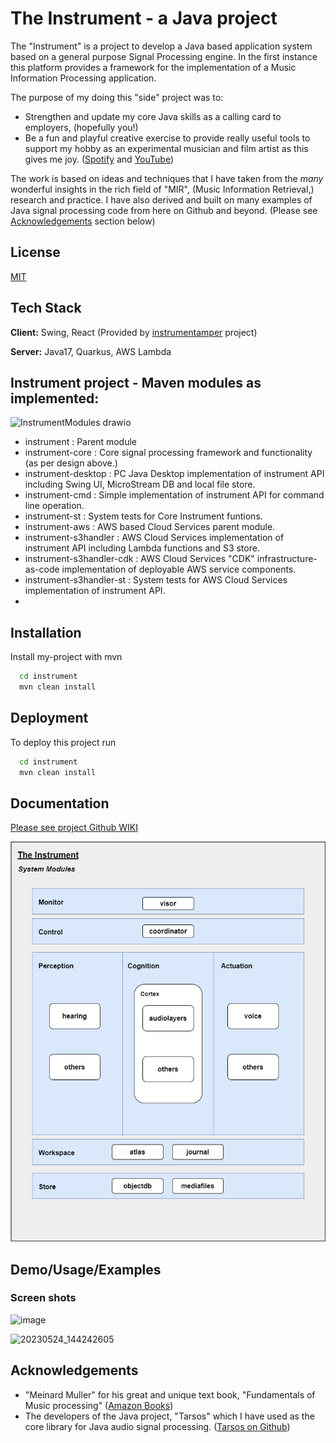 
# The Instrument - a Java project

The "Instrument" is a project to develop a Java based application system based on a general purpose Signal Processing engine. In the first instance this platform provides a framework for the implementation of a Music Information Processing application. 

The purpose of my doing this "side" project was to:
* Strengthen and update my core Java skills as a calling card to employers, (hopefully you!)
* Be a fun and playful creative exercise to provide really useful tools to support my hobby as an experimental musician and film artist as this gives me joy.
([Spotify](https://open.spotify.com/artist/0q6YXdTHAKSurxHEoAxbDm?si=alkeorFsRVSHRuE1dqLCqw) and [YouTube](https://www.youtube.com/channel/UCC1zuBMO0TDeicMlU1xzCZA))

The work is based on ideas and techniques that I have taken from the _many_ wonderful insights in the rich field of "MIR", (Music Information Retrieval,) research and practice. I have also derived and built on many examples of Java signal processing code from here on Github and beyond. (Please see [Acknowledgements](#acknowledgements) section below)



## License

[MIT](https://choosealicense.com/licenses/mit/)



## Tech Stack

**Client:** Swing, React (Provided by [instrumentamper](https://github.com/jimomulloy/instrumentamper) project)

**Server:** Java17, Quarkus, AWS Lambda



## Instrument project - Maven modules as implemented:

![InstrumentModules drawio](https://github.com/jimomulloy/instrument/assets/2285093/3d9f97e6-cdbb-43bd-bb34-b0564e4d568d)

* instrument : Parent module
* instrument-core : Core signal processing framework and functionality (as per design above.)
* instrument-desktop : PC Java Desktop implementation of instrument API including Swing UI, MicroStream DB and local file store.
* instrument-cmd : Simple implementation of instrument API for command line operation.
* instrument-st : System tests for Core Instrument funtions.
* instrument-aws : AWS based Cloud Services parent module.
* instrument-s3handler : AWS Cloud Services implementation of instrument API including Lambda functions and S3 store.
* instrument-s3handler-cdk : AWS Cloud Services "CDK" infrastructure-as-code implementation of deployable AWS service components.
* instrument-s3handler-st : System tests for AWS Cloud Services implementation of instrument API.
* 


## Installation

Install my-project with mvn

```bash
  cd instrument
  mvn clean install
```


## Deployment

To deploy this project run

```bash
  cd instrument
  mvn clean install
```



## Documentation

[Please see project Github WIKI](https://github.com/jimomulloy/instrument/wiki)

![The Instrument Block Diagram](https://github.com/jimomulloy/instrument/blob/main/images/instrumentblocks.drawio.png)



## Demo/Usage/Examples

### Screen shots

![image](https://github.com/jimomulloy/instrument/assets/2285093/f3bcebb5-c716-4650-8e9e-b50bcd42f917)

![20230524_144242605](https://github.com/jimomulloy/instrument/assets/2285093/a47b47f2-2e88-419c-8966-ff578b85d427)



## Acknowledgements

 - "Meinard Muller" for his great and unique text book, "Fundamentals of Music processing" ([Amazon Books](https://www.amazon.co.uk/Fundamentals-Music-Processing-Algorithms-Applications/dp/3319357654/ref=sxts_rp_s_1_0?content-id=amzn1.sym.07198d44-a16f-4503-b71e-3f4c67470a0f%3Aamzn1.sym.07198d44-a16f-4503-b71e-3f4c67470a0f&crid=NBI9Y2UQQ7QS&cv_ct_cx=fundamentals+of+music+processing&keywords=fundamentals+of+music+processing&pd_rd_i=3319357654&pd_rd_r=24499a8c-5353-43e8-888c-b3085bd81b92&pd_rd_w=G3ide&pd_rd_wg=25G1C&pf_rd_p=07198d44-a16f-4503-b71e-3f4c67470a0f&pf_rd_r=1B9S6KSZG2MRASWSXJ6R&qid=1684838823&sbo=RZvfv%2F%2FHxDF%2BO5021pAnSA%3D%3D&sprefix=fundamentals+of+music+processing%2Caps%2C83&sr=1-1-1890b328-3a40-4864-baa0-a8eddba1bf6a)) 
 - The developers of the Java project, "Tarsos" which I have used as the core library for Java audio signal processing. ([Tarsos on Github](https://github.com/JorenSix/Tarsos))


